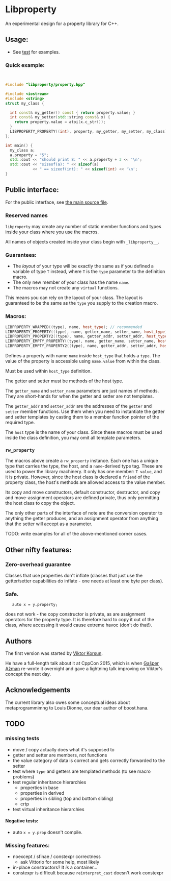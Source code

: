 Libproperty
===========

An experimental design for a property library for C++.

Usage:
------

* See [test](tests/examples.cpp) for examples.

### Quick example: ###

```
 
```

```c++
#include "libproperty/property.hpp"

#include <iostream>
#include <string>
struct my_class {

  int const& my_getter() const { return property.value; }
  int const& my_setter(std::string const& x) {
    return property.value = atoi(x.c_str());
  }
  LIBPROPERTY_PROPERTY((int), property, my_getter, my_setter, my_class);
};

int main() {
  my_class a;
  a.property = "5";
  std::cout << "should print 8: " << a.property + 3 << '\n';
  std::cout << "sizeof(a): " << sizeof(a)
            << " == sizeof(int): " << sizeof(int) << '\n';
}
```

Public interface:
-----------------
For the public interface, see [the main source file](libproperty/property.hpp).

### Reserved names
`libproperty` may create any number of static member functions and types inside
your class where you use the macros.

All names of objects created inside your class begin with `_libproperty__`.

### Guarantees:
- The *layout* of your type will be exactly the same as if you defined a
  variable of type `T` instead, where `T` is the `type` parameter to the
  definition macro.
- The only new member of your class has the name `name`.
- The macros may not create any `virtual` functions.

This means you can rely on the layout of your class. The layout is guaranteed to
be the same as the `type` you supply to the creation macro.

### Macros:

```c++
LIBPROPERTY_WRAPPED((type), name, host_type); // recommended
LIBPROPERTY_PROPERTY((type), name, getter_name, setter_name, host_type);
LIBPROPERTY_PROPERTY2((type), name, getter_addr, setter_addr, host_type);
LIBPROPERTY_EMPTY_PROPERTY((type), name, getter_name, setter_name, host_type);
LIBPROPERTY_EMPTY_PROPERTY2((type), name, getter_addr, setter_addr, host_type);
```
Defines a property with name `name` inside `host_type` that holds a `type`. The
value of the property is accessible using `name.value` from within the class.

Must be used within `host_type` definition.

The getter and setter must be methods of the host type.

The `getter_name` and `setter_name` parameters are just names of methods. They
are short-hands for when the getter and setter are not templates.

The `getter_addr` and `setter_addr` are the addresses of the `getter` and
`setter` member functions. Use them when you need to instantiate the getter and
setter templates by casting them to a member function pointer of the required
type.

The `host` type is the name of your class. Since these macros must be used
inside the class definition, you may omit all template parameters.

### `rw_property`

The macros above create a `rw_property` instance. Each one has a unique type
that carries the type, the host, and a `name`-derived type tag. These are used
to power the library machinery. It only has one member: `T value`, and it is
private. However, since the host class is declared a `friend` of the property
class, the host's methods are allowed access to the value member.

Its copy and move constructors, default constructor, destructor, and copy and
move-assignment operators are defined private, thus only permitting the host
class to copy the object.

The only other parts of the interface of note are the conversion operator to
anything the getter produces, and an assignment operator from anything that the
setter will accept as a parameter.

TODO: write examples for all of the above-mentioned corner cases.

Other nifty features:
---------------------

### Zero-overhead guarantee
Classes that use properties don't inflate (classes that just use the
getter/setter capabilities do inflate - one needs at least one byte per class).

### Safe.
```
   auto x = y.property;
```

does not work - the copy constructor is private, as are assignment operators for
the property type. It is therefore hard to copy it out of the class, where
accessing it would cause extreme havoc (don't do that!).


Authors
-------

The first version was started by
[Viktor Korsun](https://github.com/bitekas/properties).

He have a full-length talk about it at CppCon 2015, which is when
[Gašper Ažman](https://github.com/atomgalaxy/properties) re-wrote it overnight
and gave a lightning talk improving on Viktor's concept the next day.


Acknowledgements
----------------

The current library also owes some conceptual ideas about metaprogrammimng to
Louis Dionne, our dear author of boost.hana.


TODO
----

### missing tests
- move / copy actually does what it's supposed to
- getter and setter are members, not functions
 - the value category of data is correct and gets correctly forwarded to the
   setter
- test where `type` and getters are templated methods (to see macro problems)
- test regular inheritance hierarchies
  - properties in base
  - properties in derived
  - properties in sibling (top and bottom sibling)
  - crtp
- test virtual inheritance hierarchies

#### Negative tests:
- auto `x = y.prop` doesn't compile.

### Missing features:
- noexcept / sfinae / constexpr correctness
  - ask Vittorio for some help, most likely
- in-place constructors? It *is* a container...
- constexpr is difficult because `reinterpret_cast` doesn't work constexpr
